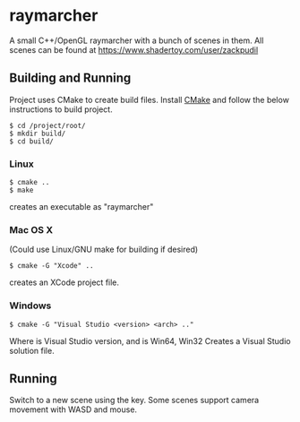 # raymarcher
A small C++/OpenGL raymarcher with a bunch of scenes in them. All scenes can be found at https://www.shadertoy.com/user/zackpudil

## Building and Running

Project uses CMake to create build files. Install [CMake](https://cmake.org/) and follow the below instructions to build project.

```
$ cd /project/root/
$ mkdir build/
$ cd build/
```

### Linux

```
$ cmake ..
$ make
```

creates an executable as "raymarcher"

### Mac OS X
(Could use Linux/GNU make for building if desired)
```
$ cmake -G "Xcode" ..
```
creates an XCode project file.

### Windows
```
$ cmake -G "Visual Studio <version> <arch> .."
```

Where <version> is Visual Studio version, and <arch> is Win64, Win32
Creates a Visual Studio solution file.

## Running

Switch to a new scene using the <Enter> key.
Some scenes support camera movement with WASD and mouse.

